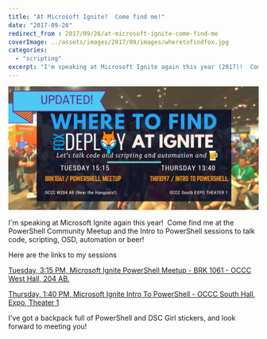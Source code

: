 ```yaml
---
title: "At Microsoft Ignite?  Come find me!"
date: "2017-09-26"
redirect_from : 2017/09/26/at-microsoft-ignite-come-find-me
coverImage: ../assets/images/2017/09/images/wheretofindfox.jpg
categories: 
  - "scripting"
excerpt: "I'm speaking at Microsoft Ignite again this year (2017)!  Come find me at the PowerShell Community Meetup and the Intro to PowerShell sessions to talk code, scripting, OSD, automation or beer!"
---
```


![WhereToFindFox](../assets/images/2017/09/images/wheretofindfox.jpg)

I'm speaking at Microsoft Ignite again this year!  Come find me at the PowerShell Community Meetup and the Intro to PowerShell sessions to talk code, scripting, OSD, automation or beer!

Here are the links to my sessions

[Tuesday, 3:15 PM, Microsoft Ignite PowerShell Meetup - BRK 1061 - OCCC West Hall, 204 AB.](https://myignite.microsoft.com/sessions/55217?source=sessions)

[Thursday, 1:40 PM, Microsoft Ignite Intro To PowerShell - OCCC South Hall, Expo, Theater 1](https://myignite.microsoft.com/sessions/57470?source=sessions)

I've got a backpack full of PowerShell and DSC Girl stickers, and look forward to meeting you!
